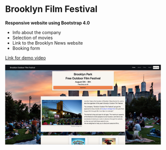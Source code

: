 # Brooklyn Film Festival

__Responsive website using Bootstrap 4.0__

* Info about the company
* Selection of movies
* Link to the Brooklyn News website
* Booking form


[Link for demo video](https://drive.google.com/file/d/12vnl_lnGlWis6E24FEa5OGfj35X95RoX/view)


![Brookly Film Festival](/Images/brooklyn-film-festival.jpg)


